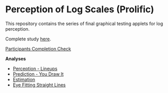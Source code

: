 # Perception of Log Scales (Prolific)
This repository contains the series of final graphical testing applets for log perception.

Complete study [here](https://shiny.srvanderplas.com/perception-of-statistical-graphics/).

[Participants Completion Check](https://earobinson95.github.io/log-perception-prolific/analyses/00-demographics/prolific-complete.html)

**Analyses**

+ [Perception - Lineups](https://earobinson95.github.io/log-perception-prolific/analyses/01-lineups/lineups-analysis.html)
+ [Prediction - You Draw It](https://earobinson95.github.io/log-perception-prolific/analyses/02a-you-draw-it/you-draw-it-analysis.html)
+ [Estimation](https://earobinson95.github.io/log-perception-prolific/analyses/03-estimation/estimation-analysis.html)
+ [Eye Fitting Straight Lines](https://earobinson95.github.io/log-perception-prolific/analyses/02b-eyefitting/eyefitting-analysis.html)